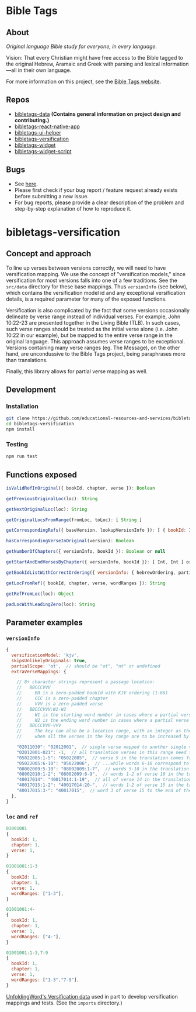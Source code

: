 # Bible Tags

## About

*Original language Bible study for everyone, in every language.*

Vision: That every Christian might have free access to the Bible tagged to the original Hebrew, Aramaic and Greek with parsing and lexical information—all in their own language.

For more information on this project, see the [Bible Tags website](https://bibletags.org).

## Repos

* [bibletags-data](https://github.com/educational-resources-and-services/bibletags-data) **(Contains general information on project design and contributing.)**
* [bibletags-react-native-app](https://github.com/educational-resources-and-services/bibletags-react-native-app)
* [bibletags-ui-helper](https://github.com/educational-resources-and-services/bibletags-ui-helper)
* [bibletags-versification](https://github.com/educational-resources-and-services/bibletags-versification)
* [bibletags-widget](https://github.com/educational-resources-and-services/bibletags-widget)
* [bibletags-widget-script](https://github.com/educational-resources-and-services/bibletags-widget-script)

## Bugs

* See [here](https://github.com/educational-resources-and-services/bibletags-ui-data/issues).
* Please first check if your bug report / feature request already exists before submitting a new issue.
* For bug reports, please provide a clear description of the problem and step-by-step explanation of how to reproduce it.

# bibletags-versification

## Concept and approach

To line up verses between versions correctly, we will need to have versification mapping. We use the concept of "versification models," since versification for most versions falls into one of a few traditions. See the `src/data` directory for these base mappings. Thus `versionInfo` (see below), which contains the versification model id and any exceptional versification details, is a required parameter for many of the exposed functions.

Versification is also complicated by the fact that some versions occasionally delineate by verse range instead of individual verses. For example, John 10:22-23 are presented together in the Living Bible (TLB). In such cases, such verse ranges should be treated as the initial verse alone (i.e. John 10:22 in our example), but be mapped to the entire verse range in the original language. This approach assumes verse ranges to be exceptional. Versions containing many verse ranges (eg. The Message), on the other hand, are uncondussive to the Bible Tags project, being paraphrases more than translations.

Finally, this library allows for partial verse mapping as well.

## Development

### Installation

```bash
git clone https://github.com/educational-resources-and-services/bibletags-versification
cd bibletags-versification
npm install
```

### Testing

```js
npm run test
```

## Functions exposed

```js
isValidRefInOriginal({ bookId, chapter, verse }): Boolean
```

```js
getPreviousOriginalLoc(loc): String
```

```js
getNextOriginalLoc(loc): String
```

```js
getOriginalLocsFromRange(fromLoc, toLoc): [ String ]
```

```js
getCorrespondingRefs({ baseVersion, lookupVersionInfo }): [ { bookId: Int, chapter: Int, verse: Int} ]
```

```js
hasCorrespondingVerseInOriginal(version): Boolean
```

```js
getNumberOfChapters({ versionInfo, bookId }): Boolean or null
```

```js
getStartAndEndVersesByChapter({ versionInfo, bookId }): [ Int, Int ] or null
```

```js
getBookIdListWithCorrectOrdering({ versionInfo: { hebrewOrdering, partialScope } }): [ Int ]
```

```js
getLocFromRef({ bookId, chapter, verse, wordRanges }): String
```

```js
getRefFromLoc(loc): Object
```

```js
padLocWithLeadingZero(loc): String
```


## Parameter examples

### `versionInfo`

```js
{
  versificationModel: 'kjv',
  skipsUnlikelyOriginals: true,
  partialScope: 'ot',  // should be "ot", "nt" or undefined
  extraVerseMappings: {

    // 8+ character strings represent a passage location:
    //   BBCCCVVV
    //     BB is a zero-padded bookId with KJV ordering (1-66)
    //     CCC is a zero-padded chapter
    //     VVV is a zero-padded verse
    //   BBCCCVVV:W1-W2
    //     W1 is the starting word number in cases where a partial verse must be mapped
    //     W2 is the ending word number in cases where a partial verse must be mapped (can be left blank to indicate "rest of the verse")
    //   BBCCCVVV-VVV
    //     The key can also be a location range, with an integer as the value. Use this
    //     when all the verses in the key range are to be increased by the same amount.

    "02011030": "02012001",  // single verse mapped to another single verse
    "02012001-021": -1,  // all translation verses in this range need to be reduced by 1 to match the original
    "05022005:1-5": "05022005",  // verse 5 in the translation comes from two in the original; words 1-5 correspond to verse 5 in the original...
    "05022005:6-10": "05022006",  // ...while words 6-10 correspond to verse 6 in the original
    "08002009:5-10": "08002009:1-7",  // words 5-10 in the translation correspond to words 1-7 in the original
    "08002010:1-2": "08002009:8-9",  // words 1-2 of verse 10 in the translation correspond to words 8-9 of verse 9 in the original
    "40017014": "40017014:1-19",  // all of verse 14 in the translation correspond to only words 1-19 of the original
    "40017015:1-2": "40017014:20-",  // words 1-2 of verse 15 in the translation correspond to word 20 of verse 14 to the end of that same verse in the original
    "40017015:3-": "40017015",  // word 3 of verse 15 to the end of the same verse correspond to verse 15 in the orignal
  },
}
```

### `loc` and `ref`

```js
01001001
{
  bookId: 1,
  chapter: 1,
  verse: 1,
}

01001001:1-3
{
  bookId: 1,
  chapter: 1,
  verse: 1,
  wordRanges: ["1-3"],
}

01001001:4-
{
  bookId: 1,
  chapter: 1,
  verse: 1,
  wordRanges: ["4-"],
}

01001001:1-3,7-9
{
  bookId: 1,
  chapter: 1,
  verse: 1,
  wordRanges: ["1-3","7-9"],
}
```

[UnfoldingWord's Versification data](https://github.com/unfoldingWord-dev/uw-api) used in part to develop versification mappings and tests. (See the `imports` directory.)